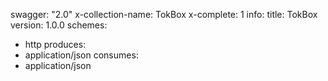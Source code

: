 swagger: "2.0"
x-collection-name: TokBox
x-complete: 1
info:
  title: TokBox
  version: 1.0.0
schemes:
- http
produces:
- application/json
consumes:
- application/json
